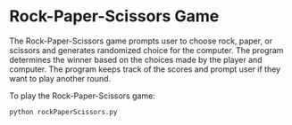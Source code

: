 # Rock-Paper-Scissors Game

The Rock-Paper-Scissors game prompts user to choose rock, paper, or scissors and generates randomized choice for the computer. The program determines the winner based on the choices made by the player and computer.
The program keeps track of the scores and prompt user if they want to play another round.

To play the Rock-Paper-Scissors game:
```bash
python rockPaperScissors.py
```
